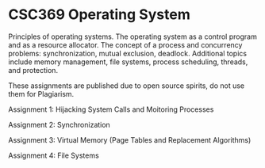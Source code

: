 # CSC369 Operating System

Principles of operating systems. The operating system as a control program and as a resource allocator. 
The concept of a process and concurrency problems: synchronization, mutual exclusion, deadlock. 
Additional topics include memory management, file systems, process scheduling, threads, and protection.

These assignments are published due to open source spirits, do not use them for Plagiarism.

Assignment 1: Hijacking System Calls and Moitoring Processes

Assignment 2: Synchronization

Assignment 3: Virtual Memory (Page Tables and Replacement Algorithms)

Assignment 4: File Systems

